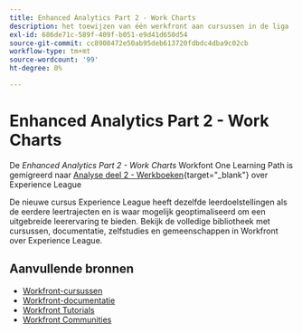 ```yaml
---
title: Enhanced Analytics Part 2 - Work Charts
description: het toewijzen van één werkfront aan cursussen in de liga
exl-id: 686de71c-589f-409f-b051-e9d41d650d54
source-git-commit: cc8908472e50ab95deb613720fdbdc4dba9c02cb
workflow-type: tm+mt
source-wordcount: '99'
ht-degree: 0%

---
```


# Enhanced Analytics Part 2 - Work Charts

De *Enhanced Analytics Part 2 - Work Charts* Workfont One Learning Path is gemigreerd naar [Analyse deel 2 - Werkboeken](https://experienceleague.adobe.com/?recommended=Workfront-U-1-2022.2.analytics){target="_blank"} over Experience League

De nieuwe cursus Experience League heeft dezelfde leerdoelstellingen als de eerdere leertrajecten en is waar mogelijk geoptimaliseerd om een uitgebreide leerervaring te bieden.  Bekijk de volledige bibliotheek met cursussen, documentatie, zelfstudies en gemeenschappen in Workfront over Experience League.

## Aanvullende bronnen

* [Workfront-cursussen](https://experienceleague.adobe.com/?lang=en&amp;Solution=Workfront#courses)
* [Workfront-documentatie](https://experienceleague.adobe.com/docs/workfront.html)
* [Workfront Tutorials](https://experienceleague.adobe.com/docs/workfront-learn/tutorials-workfront/home.html)
* [Workfront Communities](https://experienceleaguecommunities.adobe.com/t5/workfront/ct-p/workfront)
